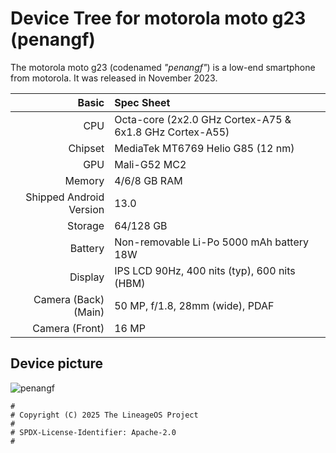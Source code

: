 Device Tree for motorola moto g23 (penangf)
==========================================

The motorola moto g23 (codenamed _"penangf"_) is a low-end smartphone from motorola.
It was released in November 2023.


| Basic                   | Spec Sheet                                                                                                                     |
| -----------------------:|:------------------------------------------------------------------------------------------------------------------------------ |
| CPU                     | Octa-core (2x2.0 GHz Cortex-A75 & 6x1.8 GHz Cortex-A55)                                                 |
| Chipset                 | MediaTek MT6769 Helio G85 (12 nm)                                                                                       |
| GPU                     | Mali-G52 MC2                                                                                                                   |
| Memory                  | 4/6/8 GB RAM                                                                                                                     |
| Shipped Android Version | 13.0                                                                                                                           |
| Storage                 | 64/128 GB                                                                                                                    |
| Battery                 | Non-removable Li-Po 5000 mAh battery 18W                                                                                           |
| Display                 | IPS LCD 90Hz, 400 nits (typ), 600 nits (HBM)                               |
| Camera (Back)(Main)     | 50 MP, f/1.8, 28mm (wide), PDAF                                                                                 |
| Camera (Front)          | 16 MP    

## Device picture
![penangf](https://i0.wp.com/raqamitv.com/wp-content/uploads/2023/01/Untitled-2-32-500x500.png)

```
#
# Copyright (C) 2025 The LineageOS Project
#
# SPDX-License-Identifier: Apache-2.0
#
```
